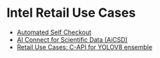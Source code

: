 # Intel Retail Use Cases

- [Automated Self Checkout](./automated-self-checkout/automated-self-checkout.md)
- [AI Connect for Scientific Data (AiCSD)](./AiCSD/aicsd.md)
- [Retail Use Cases: C-API for YOLOV8 ensemble](./capi-yolov8-ensemble/capi-yolov8-ensemble.md)
